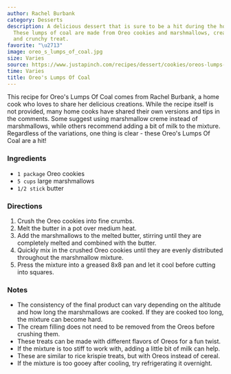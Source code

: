 ```yaml
---
author: Rachel Burbank
category: Desserts
description: A delicious dessert that is sure to be a hit during the holiday season.
  These lumps of coal are made from Oreo cookies and marshmallows, creating a sweet
  and crunchy treat.
favorite: "\u2713"
image: oreo_s_lumps_of_coal.jpg
size: Varies
source: https://www.justapinch.com/recipes/dessert/cookies/oreos-lumps-of-coal.html
time: Varies
title: Oreo's Lumps Of Coal
---
```

This recipe for Oreo's Lumps Of Coal comes from Rachel Burbank, a home cook who loves to share her delicious creations. While the recipe itself is not provided, many home cooks have shared their own versions and tips in the comments. Some suggest using marshmallow creme instead of marshmallows, while others recommend adding a bit of milk to the mixture. Regardless of the variations, one thing is clear - these Oreo's Lumps Of Coal are a hit!

### Ingredients

* `1 package` Oreo cookies
* `5 cups` large marshmallows
* `1/2 stick` butter

### Directions

1. Crush the Oreo cookies into fine crumbs.
2. Melt the butter in a pot over medium heat.
3. Add the marshmallows to the melted butter, stirring until they are completely melted and combined with the butter.
4. Quickly mix in the crushed Oreo cookies until they are evenly distributed throughout the marshmallow mixture.
5. Press the mixture into a greased 8x8 pan and let it cool before cutting into squares.

### Notes

* The consistency of the final product can vary depending on the altitude and how long the marshmallows are cooked. If they are cooked too long, the mixture can become hard.
* The cream filling does not need to be removed from the Oreos before crushing them.
* These treats can be made with different flavors of Oreos for a fun twist.
* If the mixture is too stiff to work with, adding a little bit of milk can help.
* These are similar to rice krispie treats, but with Oreos instead of cereal.
* If the mixture is too gooey after cooling, try refrigerating it overnight.